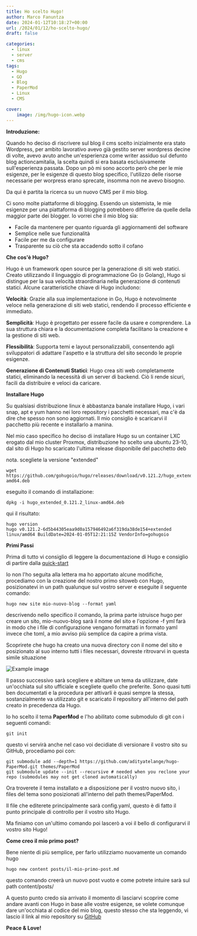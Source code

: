 ```yaml
---
title: Ho scelto Hugo!
author: Marco Fanuntza
date: 2024-01-12T10:18:27+00:00
url: /2024/01/12/ho-scelto-hugo/
draft: false

categories:
  - linux
  - server
  - cms
tags:
  - Hugo
  - GO
  - Blog
  - PaperMod
  - Linux
  - CMS

cover:
    image: /img/hugo-icon.webp
---
```



**Introduzione:**

Quando ho deciso di riscrivere sul blog il cms scelto inizialmente era stato Wordpress, per ambito lavorativo avevo già gestito server wordpress decine di volte, avevo avuto anche un'esperienza come writer assiduo sul defunto blog actioncamitalia, la scelta quindi si era basata esclusivamente sull'esperienza passata.
Dopo un pò mi sono accorto però che per le mie esigenze, per le esigenze di questo blog specifico, l'utilizzo delle risorse necessarie per worpress erano sprecate, insomma non ne avevo bisogno. 

Da qui è partita la ricerca su un nuovo CMS per il mio blog.

Ci sono molte piattaforme di blogging. Essendo un sistemista, le mie esigenze per una piattaforma di blogging potrebbero differire da quelle della maggior parte dei blogger. 
Io vorrei che il mio blog sia:

- Facile da mantenere per quanto riguarda gli aggiornamenti del software
- Semplice nelle sue funzionalità
- Facile per me da configurare
- Trasparente su ciò che sta accadendo sotto il cofano


**Che cos'è Hugo?**

Hugo è un framework open source per la generazione di siti web statici. Creato utilizzando il linguaggio di programmazione Go (o Golang), Hugo si distingue per la sua velocità straordinaria nella generazione di contenuti statici. Alcune caratteristiche chiave di Hugo includono:

**Velocità**: Grazie alla sua implementazione in Go, Hugo è notevolmente veloce nella generazione di siti web statici, rendendo il processo efficiente e immediato.

**Semplicità**: Hugo è progettato per essere facile da usare e comprendere. La sua struttura chiara e la documentazione completa facilitano la creazione e la gestione di siti web.

**Flessibilità**: Supporta temi e layout personalizzabili, consentendo agli sviluppatori di adattare l'aspetto e la struttura del sito secondo le proprie esigenze.

**Generazione di Contenuti Statici**: Hugo crea siti web completamente statici, eliminando la necessità di un server di backend. Ciò li rende sicuri, facili da distribuire e veloci da caricare.


**Installare Hugo**

Su qualsiasi distribuzione linux è abbastanza banale installare Hugo, i vari snap, apt e yum hanno nei loro repository i pacchetti necessari, ma c'è da dire che spesso non sono aggiornati. Il mio consiglio è scaricarvi il pacchetto più recente e installarlo a manina.

Nel mio caso specifico ho deciso di installare Hugo su un container LXC erogato dal mio cluster Proxmox, distribuzione ho scelto una ubuntu 23-10, dal sito di Hugo ho scaricato l'ultima release disponibile del pacchetto deb

nota. scegliete la versione "extended"

    wget https://github.com/gohugoio/hugo/releases/download/v0.121.2/hugo_extended_0.121.2_linux-amd64.deb

eseguito il comando di installazione:

    dpkg -i hugo_extended_0.121.2_linux-amd64.deb

qui il risultato:

    hugo version
    hugo v0.121.2-6d5b44305eaa9d0a157946492a6f319da38de154+extended linux/amd64 BuildDate=2024-01-05T12:21:15Z VendorInfo=gohugoio

**Primi Passi**

Prima di tutto vi consiglio di leggere la documentazione di Hugo e consiglio di partire dalla [quick-start](https://gohugo.io/getting-started/quick-start/)

Io non l'ho seguita alla lettera ma ho apportato alcune modifiche, procediamo con la creazione del nostro primo sitoweb con Hugo, posizionatevi in un path qualunque sul vostro server e eseguite il seguente comando:

    hugo new site mio-nuovo-blog --format yaml

descrivendo nello specifico il comando, la prima parte istruisce hugo per creare un sito, mio-nuovo-blog sarà il nome del sito e l'opzione -f yml farà in modo che i file di configurazione vengano formattati in formato yaml invece che toml, a mio avviso più semplice da capire a prima vista.

Scoprirete che hugo ha creato una nuova directory con il nome del sito e posizionato al suo interno tutti i files necessari, dovreste ritrovarvi in questa simile situazione

![Example image](/img/hugo-articolo1.webp#center)
 
Il passo successivo sarà scegliere e abiltare un tema da utilizzare, date un'occhiata sul sito ufficiale e scegliete quello che preferite. Sono quasi tutti ben documentati e la procedura per attivarli è quasi sempre la stessa, sostanzialmente va utilizzato git e scaricato il repository all'interno del path creato in precedenza da Hugo.

Io ho scelto il tema **PaperMod** e l'ho abilitato come submodulo di git con i seguenti comandi:

    git init

questo vi servirà anche nel caso voi decidiate di versionare il vostro sito su GitHub, procediamo poi con:

    git submodule add --depth=1 https://github.com/adityatelange/hugo-PaperMod.git themes/PaperMod
    git submodule update --init --recursive # needed when you reclone your repo (submodules may not get cloned automatically)

Ora troverete il tema installato e a disposizione per il vostro nuovo sito, i files del tema sono posizionati all'interno del path themes/PaperMod.

Il file che editerete principalmente sarà config.yaml, questo è di fatto il punto principale di controllo per il vostro sito Hugo.

Ma finiamo con un'ultimo comando poi lascerò a voi il bello di configurarvi il vostro sito Hugo!

**Come creo il mio primo post?**

Bene niente di più semplice, per farlo utilizziamo nuovamente un comando hugo

    hugo new content posts/il-mio-primo-post.md

questo comando creerà un nuovo post vuoto e come potrete intuire sarà sul path content/posts/


A questo punto credo sia arrivato il momento di lasciarvi scoprire come andare avanti con Hugo in base alle vostre esigenze, se volete comunque dare un'occhiata al codice del mio blog, questo stesso che sta leggendo, vi lascio il link al mio repository su [GitHub](https://github.com/marcofanuntza/marcofanuntza-blog)

**Peace & Love!**
